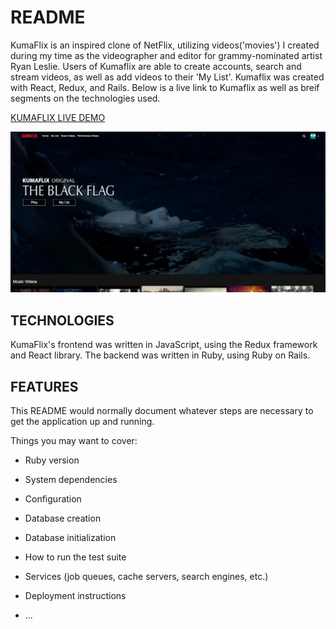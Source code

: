 # README
KumaFlix is an inspired clone of NetFlix, utilizing videos('movies') I created during my time as the videographer and editor for grammy-nominated artist Ryan Leslie. Users of Kumaflix are able to create accounts, search and stream videos, as well as add videos to their 'My List'. Kumaflix was created with React, Redux, and Rails. Below is a live link to Kumaflix as well as breif segments on the technologies used. 

[KUMAFLIX LIVE DEMO](https://kumaflix.herokuapp.com/#/login)

![alt text](https://github.com/anthonykumasaka/KumaFlix/blob/master/app/assets/images/Readme_assets/readme_video_index.png)

## TECHNOLOGIES
KumaFlix's frontend was written in JavaScript, using the Redux framework and React library. The backend was written in Ruby, using Ruby on Rails. 

## FEATURES 


This README would normally document whatever steps are necessary to get the
application up and running.

Things you may want to cover:

* Ruby version

* System dependencies

* Configuration

* Database creation

* Database initialization

* How to run the test suite

* Services (job queues, cache servers, search engines, etc.)

* Deployment instructions

* ...
